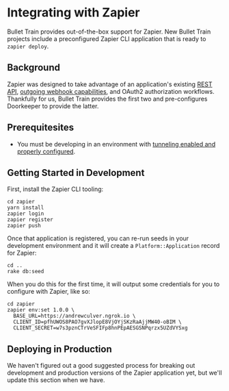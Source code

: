 # Integrating with Zapier
Bullet Train provides out-of-the-box support for Zapier. New Bullet Train projects include a preconfigured Zapier CLI application that is ready to `zapier deploy`.

## Background
Zapier was designed to take advantage of an application's existing [REST API](/docs/api.md), [outgoing webhook capabilities](/docs/webhooks/outgoing.md), and OAuth2 authorization workflows. Thankfully for us, Bullet Train provides the first two and pre-configures Doorkeeper to provide the latter.

## Prerequitesites
 - You must be developing in an environment with [tunneling enabled and properly configured](/docs/tunneling.md).

## Getting Started in Development
First, install the Zapier CLI tooling:

```
cd zapier
yarn install
zapier login
zapier register
zapier push
```

Once that application is registered, you can re-run seeds in your development environment and it will create a `Platform::Application` record for Zapier:

```
cd ..
rake db:seed
```

When you do this for the first time, it will output some credentials for you to configure with Zapier, like so:

```
cd zapier
zapier env:set 1.0.0 \
  BASE_URL=https://andrewculver.ngrok.io \
  CLIENT_ID=pfhUWOS8PAO7gvXJlopE8VjOYjSKzRaAjjMW40-oBIM \
  CLIENT_SECRET=w7s3pznCTrVeSFIFp8hnPEpAESGSNPqrzx5UZdVYSxg
```

## Deploying in Production
We haven't figured out a good suggested process for breaking out development and production versions of the Zapier application yet, but we'll update this section when we have.
